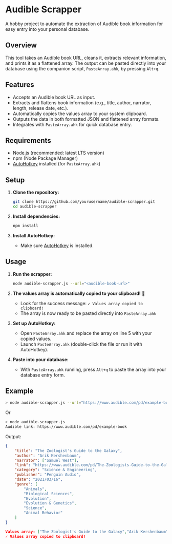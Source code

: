 # Audible Scrapper

A hobby project to automate the extraction of Audible book information for easy entry into your personal database.

## Overview

This tool takes an Audible book URL, cleans it, extracts relevant information, and prints it as a flattened array. The output can be pasted directly into your database using the companion script, `PasteArray.ahk`, by pressing `Alt+q`.

## Features

- Accepts an Audible book URL as input.
- Extracts and flattens book information (e.g., title, author, narrator, length, release date, etc.).
- Automatically copies the values array to your system clipboard.
- Outputs the data in both formatted JSON and flattened array formats.
- Integrates with `PasteArray.ahk` for quick database entry.

## Requirements

- Node.js (recommended: latest LTS version)
- npm (Node Package Manager)
- [AutoHotkey](https://www.autohotkey.com/) installed (for `PasteArray.ahk`)

## Setup

1. **Clone the repository:**
    ```sh
    git clone https://github.com/yourusername/audible-scrapper.git
    cd audible-scrapper
    ```

2. **Install dependencies:**
    ```sh
    npm install
    ```

3. **Install AutoHotkey:**
    - Make sure [AutoHotkey](https://www.autohotkey.com/) is installed.

## Usage

1. **Run the scrapper:**
    ```sh
    node audible-scrapper.js --url="<audible-book-url>"
    ```

2. **The values array is automatically copied to your clipboard!** 🎉
   - Look for the success message: `✓ Values array copied to clipboard!`
   - The array is now ready to be pasted directly into `PasteArray.ahk`

3. **Set up AutoHotkey:**
   - Open `PasteArray.ahk` and replace the array on line 5 with your copied values.
   - Launch `PasteArray.ahk` (double-click the file or run it with AutoHotkey).

4. **Paste into your database:**
    - With `PasteArray.ahk` running, press `Alt+q` to paste the array into your database entry form.

## Example

```sh
> node audible-scrapper.js --url="https://www.audible.com/pd/example-book"
```

Or

```sh
> node audible-scrapper.js
Audible link: https://www.audible.com/pd/example-book
```

Output:
```json
{
    "title": "The Zoologist's Guide to the Galaxy",
    "author": "Arik Kershenbaum",
    "narrator": ["Samuel West"],
    "link": "https://www.audible.com/pd/The-Zoologists-Guide-to-the-Galaxy-Audiobook/0593394380",
    "category": "Science & Engineering",
    "publisher": "Penguin Audio",
    "date": "2021/03/16",
    "genre": [
        "Animals",
        "Biological Sciences",
        "Evolution",
        "Evolution & Genetics",
        "Science",
        "Animal Behavior"
    ]
}

Values array: ["The Zoologist's Guide to the Galaxy","Arik Kershenbaum","Samuel West","https://www.audible.com/pd/The-Zoologists-Guide-to-the-Galaxy-Audiobook/0593394380","Science & Engineering","Penguin Audio","2021/03/16","Animals","Biological Sciences","Evolution","Evolution & Genetics","Science","Animal Behavior"]
✓ Values array copied to clipboard!
```
